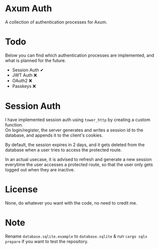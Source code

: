 # Axum Auth
A collection of authentication processes for Axum.

# Todo
Below you can find which authentication processes are implemented, and what is planned for the future.

- Session Auth ✔
- JWT Auth ❌
- OAuth2 ❌
- Passkeys ❌

# Session Auth
I have implemented session auth using ``tower_http`` by creating a custom function. <br />
On login/register, the server generates and writes a session id to the database, and appends it to the client's cookies. <br />

By default, the session expires in 2 days, and it gets deleted from the database when a user tries to access the protected route. <br />

In an actual usecase, it is advised to refresh and generate a new session everytime the user accesses a protected route, so that the user only gets logged out when they are inactive.

# License
None, do whatever you want with the code, no need to credit me.

# Note
Rename ``database.sqlite.example`` to ``database.sqlite`` & run ``cargo sqlx prepare`` if you want to test the repository.